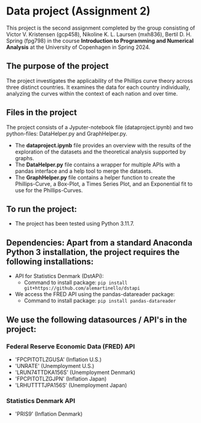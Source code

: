 # Data project (Assignment 2)
This project is the second assignment completed by the group consisting of Victor V. Kristensen (gcp458), Nikoline K. L. Laursen (mxh836), Bertil D. H. Spring (fpg798) in the course **Introduction to Programming and Numerical Analysis** at the University of Copenhagen in Spring 2024.

## The purpose of the project
The project investigates the applicability of the Phillips curve theory across three distinct countries. It examines the data for each country individually, analyzing the curves within the context of each nation and over time.

## Files in the project
The project consists of a Jyputer-notebook file (dataproject.ipynb) and two python-files: DataHelper.py and GraphHelper.py.
* The **dataproject.ipynb** file provides an overview with the results of the exploration of the datasets and the theoretical analysis supported by graphs.
* The **DataHelper.py** file contains a wrapper for multiple APIs with a pandas interface and a help tool to merge the datasets.
* The **GraphHelper.py** file contains a helper function to create the Phillips-Curve, a Box-Plot, a Times Series Plot, and an Exponential fit to use for the Phillips-Curves.

## To run the project:
* The project has been tested using Python 3.11.7.


## **Dependencies:** Apart from a standard Anaconda Python 3 installation, the project requires the following installations:
* API for Statistics Denmark (DstAPi): 
    * Command to install package: ```pip install git+https://github.com/alemartinello/dstapi```
* We access the FRED API using the pandas-datareader package:
    * Command to install package: ```pip install pandas-datareader```


## We use the following datasources / API's in the project:

### Federal Reserve Economic Data (FRED) API
* 'FPCPITOTLZGUSA' (Inflation U.S.)
* 'UNRATE' (Unemployment U.S.)
* 'LRUN74TTDKA156S' (Unemployment Denmark)
* 'FPCPITOTLZGJPN' (Inflation Japan)
* 'LRHUTTTTJPA156S' (Unemployment Japan)

### Statistics Denmark API
* 'PRIS9' (Inflation Denmark)


